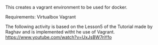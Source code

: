 This creates a vagrant environment to be used for docker. 

Requirements:
Virtualbox
Vagrant


The following activity is based on the Lesson5 of the Tutorial made by Raghav and is implemented witht he use of Vagrant.
https://www.youtube.com/watch?v=UxJsBW7nYfo

